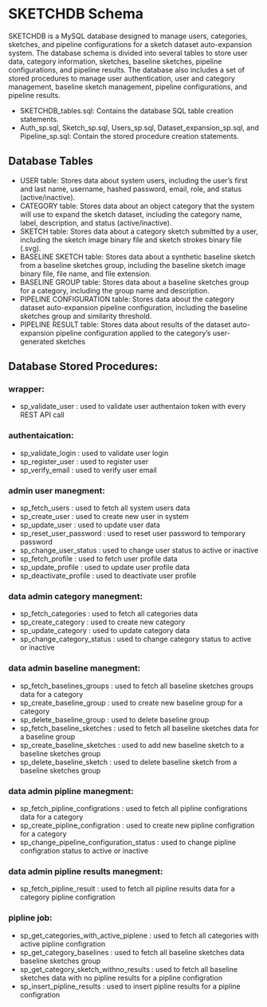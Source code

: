 # SKETCHDB Schema

SKETCHDB is a MySQL database designed to manage users, categories, sketches, and pipeline configurations for a sketch dataset auto-expansion system. The database schema is divided into several tables to store user data, category information, sketches, baseline sketches, pipeline configurations, and pipeline results. The database also includes a set of stored procedures to manage user authentication, user and category management, baseline sketch management, pipeline configurations, and pipeline results.

- SKETCHDB_tables.sql: Contains the database SQL table creation statements.
- Auth_sp.sql, Sketch_sp.sql, Users_sp.sql, Dataset_expansion_sp.sql, and Pipeline_sp.sql: Contain the stored procedure creation statements.


## Database Tables

- USER table: Stores data about system users, including the user’s first and last name, username, hashed password, email, role, and status (active/inactive).
- CATEGORY table: Stores data about an object category that the system will use to expand the sketch dataset, including the category name, label, description, and status (active/inactive).
- SKETCH table: Stores data about a category sketch submitted by a user, including the sketch image binary file and sketch strokes binary file (.svg).
- BASELINE SKETCH table: Stores data about a synthetic baseline sketch from a baseline sketches group, including the baseline sketch image binary file, file name, and file extension.
- BASELINE GROUP table: Stores data about a baseline sketches group for a category, including the group name and description.
- PIPELINE CONFIGURATION table: Stores data about the category dataset auto-expansion pipeline configuration, including the baseline sketches group and similarity threshold.
- PIPELINE RESULT table: Stores data about results of the dataset auto-expansion pipeline configuration applied to the category’s user-generated sketches

## Database Stored Procedures:

### wrapper:
- sp_validate_user : used to validate user authentaion token with every REST API call

### authentaication:
- sp_validate_login : used to validate user login
- sp_register_user : used to register user
- sp_verify_email : used to verify user email

### admin user manegment: 
- sp_fetch_users : used to fetch all system users data
- sp_create_user : used to create new user in system 
- sp_update_user : used to update user data
- sp_reset_user_password : used to reset user password to temporary password
- sp_change_user_status : used to change user status to active or inactive
- sp_fetch_profile : used to fetch user profile data
- sp_update_profile : used to update user profile data 
- sp_deactivate_profile : used to deactivate user profile

### data admin category manegment:
- sp_fetch_categories : used to fetch all categories data
- sp_create_category : used to create new category
- sp_update_category : used to update category data
- sp_change_category_status : used to change category status to active or inactive

### data admin baseline manegment:
- sp_fetch_baselines_groups : used to fetch all baseline sketches groups data for a category
- sp_create_baseline_group : used to create new baseline group for a category
- sp_delete_baseline_group : used to delete baseline group
- sp_fetch_baseline_sketches : used to fetch all baseline sketches data for a baseline group
- sp_create_baseline_sketches : used to add new baseline sketch to a baseline sketches group
- sp_delete_baseline_sketch : used to delete baseline sketch from a baseline sketches group

### data admin pipline manegment:
- sp_fetch_pipline_configrations : used to fetch all pipline configrations data for a category
- sp_create_pipline_configration : used to create new pipline configration for a category
- sp_change_pipeline_configuration_status : used to change pipline configration status to active or inactive

### data admin pipline results manegment:
- sp_fetch_pipline_result : used to fetch all pipline results data for a category pipline configration

### pipline job:
- sp_get_categories_with_active_piplene : used to fetch all categories with active pipline configration
- sp_get_category_baselines : used to fetch all baseline sketches data baseline sketches group
- sp_get_category_sketch_withno_results : used to fetch all baseline sketches data with no pipline results for a pipline configration
- sp_insert_pipline_results : used to insert pipline results for a pipline configration

